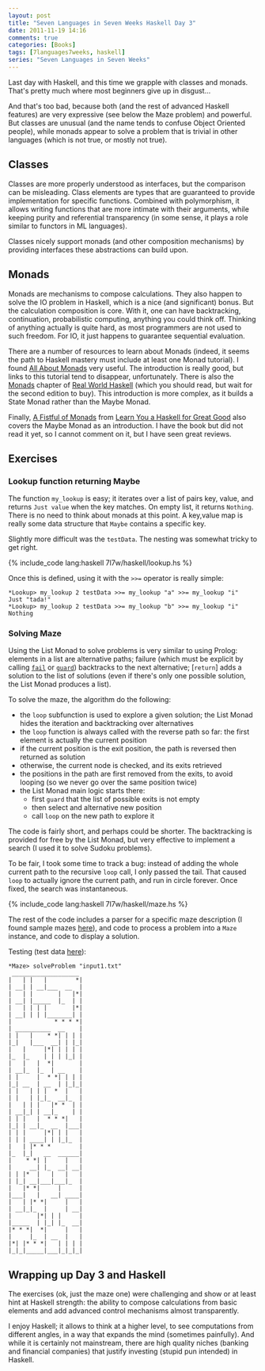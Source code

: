 ```yaml
---
layout: post
title: "Seven Languages in Seven Weeks Haskell Day 3"
date: 2011-11-19 14:16
comments: true
categories: [Books]
tags: [7languages7weeks, haskell]
series: "Seven Languages in Seven Weeks"
---
```

Last day with Haskell, and this time we grapple with classes and monads. That's pretty much where most beginners give up in disgust...
<!--more-->

And that's too bad, because both (and the rest of advanced Haskell features) are very expressive (see below the Maze problem) and powerful. But classes are unusual (and the name tends to confuse Object Oriented people), while monads appear to solve a problem that is trivial in other languages (which is not true, or mostly not true).

Classes
-------

Classes are more properly understood as interfaces, but the comparison can be misleading. Class elements are types that are guaranteed to provide implementation for specific functions. Combined with polymorphism, it allows writing functions that are more intimate with their arguments, while keeping purity and referential transparency (in some sense, it plays a role similar to functors in ML languages).

Classes nicely support monads (and other composition mechanisms) by providing interfaces these abstractions can build upon.

Monads
------

Monads are mechanisms to compose calculations. They also happen to solve the IO problem in Haskell, which is a nice (and significant) bonus. But the calculation composition is core. With it, one can have backtracking, continuation, probabilistic computing, anything you could think off. Thinking of anything actually is quite hard, as most programmers are not used to such freedom. For IO, it just happens to guarantee sequential evaluation.

There are a number of resources to learn about Monads (indeed, it seems the path to Haskell mastery must include at least one Monad tutorial). I found  [All About Monads](http://monads.haskell.cz/html/) very useful. The introduction is really good, but links to this tutorial tend to disappear, unfortunately. There is also the [Monads](http://book.realworldhaskell.org/read/monads.html) chapter of [Real World Haskell](http://book.realworldhaskell.org/) (which you should read, but wait for the second edition to buy). This introduction is more complex, as it builds a State Monad rather than the Maybe Monad.

Finally, [A Fistful of Monads](http://learnyouahaskell.com/a-fistful-of-monads) from [Learn You a Haskell for Great Good](http://learnyouahaskell.com/) also covers the Maybe Monad as an introduction. I have the book but did not read it yet, so I cannot comment on it, but I have seen great reviews.

Exercises
---------

### Lookup function returning Maybe

The function `my_lookup` is easy; it iterates over a list of pairs key, value, and returns `Just value` when the key matches. On empty list, it returns `Nothing`. There is no need to think about monads at this point. A key,value map is really some data structure that `Maybe` contains a specific key.

Slightly more difficult was the `testData`. The nesting was somewhat tricky to get right.

{% include_code lang:haskell 7l7w/haskell/lookup.hs %}

Once this is defined, using it with the `>>=` operator is really simple:

```
*Lookup> my_lookup 2 testData >>= my_lookup "a" >>= my_lookup "i"
Just "tada!"
*Lookup> my_lookup 2 testData >>= my_lookup "b" >>= my_lookup "i"
Nothing
```

### Solving Maze

Using the List Monad to solve problems is very similar to using Prolog: elements in a list are alternative paths; failure (which must be explicit by calling [`fail`](http://www.haskell.org/ghc/docs/latest/html/libraries/base-4.4.1.0/Prelude.html#v:fail) or [`guard`](http://www.haskell.org/ghc/docs/latest/html/libraries/base-4.4.1.0/Control-Monad.html#v:guard)) backtracks to the next alternative; [`return`] adds a solution to the list of solutions (even if there's only one possible solution, the List Monad produces a list).

To solve the maze, the algorithm do the following:

 * the `loop` subfunction is used to explore a given solution; the List Monad hides the iteration and backtracking over alternatives
 * the `loop` function is always called with the reverse path so far: the first element is actually the current position
 * if the current position is the exit position, the path is reversed then returned as solution
 * otherwise, the current node is checked, and its exits retrieved
 * the positions in the path are first removed from the exits, to avoid looping (so we never go over the same position twice)
 * the List Monad main logic starts there:
   * first `guard` that the list of possible exits is not empty
   * then select and alternative new position
   * call `loop` on the new path to explore it

The code is fairly short, and perhaps could be shorter. The backtracking is provided for free by the List Monad, but very effective to implement a search (I used it to solve Sudoku problems).

To be fair, I took some time to track a bug: instead of adding the whole current path to the recursive `loop` call, I only passed the tail. That caused `loop` to actually ignore the current path, and run in circle forever. Once fixed, the search was instantaneous.

{% include_code lang:haskell 7l7w/haskell/maze.hs %}

The rest of the code includes a parser for a specific maze description (I found sample mazes [here](http://benjamin-meyer.blogspot.com/2005/01/ascii-maze-ment-puzzle.html)), and code to process a problem into a `Maze` instance, and code to display a solution.

Testing (test data [here](https://github.com/icefox/asciimaze/blob/master/sample-mazes/input1.txt)):
```
*Maze> solveProblem "input1.txt"
 ___________________
|   | |   |        *|
| __| | __|___  __  |
|   | |       |   |*|
| __| |_____  |_  | |
|   | | | |       |*|
| __| | | |_______| |
|            * * * *|
| __________  __    |
| |   |    * *| | | |
|_|   |___  __| | |_|
|   |     |*| | | | |
|_  |_    | | | |_| |
|   |   |  *|       |
| __|_  |_  | __    |
| |     |  * *| | | |
|_| __  | __  | |_|_|
| |   | | |  *  |   |
| |   | |_|_  __|_  |
|   | | |   |* *  | |
| __|_| | __|_    | |
| | |   |  * * *|   |
|_| | __|_  __  |___|
| | |     |*| | |   |
| | | ____| | |_|_  |
|   | |* * *        |
|_  |_|   __  ______|
|    * *| |     |   |
|     __| |_  __| __|
| | |*  |   |   |   |
| |_| __|___|___|_  |
|   |* *|     |     |
|___|   |   __| ____|
|   | |* *|     |   |
| __|_|_  |     | __|
|       |*| | |     |
|_____  | |_| |_  __|
|* * *|  *|     |   |
|     |_  | __  |   |
|*| |* * *|   | | | |
|_|_|_____|___|_|_|_|
```

Wrapping up Day 3 and Haskell
-----------------------------
The exercises (ok, just the maze one) were challenging and show or at least hint at Haskell strength: the ability to compose calculations from basic elements and add advanced control mechanisms almost transparently.

I enjoy Haskell; it allows to think at a higher level, to see computations from different angles, in a way that expands the mind (sometimes painfully). And while it is certainly not mainstream, there are high quality niches (banking and financial companies) that justify investing (stupid pun intended) in Haskell.